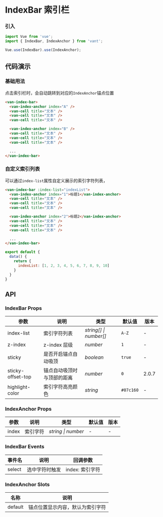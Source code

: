 # IndexBar 索引栏

### 引入

``` javascript
import Vue from 'vue';
import { IndexBar, IndexAnchor } from 'vant';

Vue.use(IndexBar).use(IndexAnchor);
```

## 代码演示

### 基础用法

点击索引栏时，会自动跳转到对应的`IndexAnchor`锚点位置

```html
<van-index-bar>
  <van-index-anchor index="A" />
  <van-cell title="文本" />
  <van-cell title="文本" />
  <van-cell title="文本" />

  <van-index-anchor index="B" />
  <van-cell title="文本" />
  <van-cell title="文本" />
  <van-cell title="文本" />

  ...
</van-index-bar>
```

### 自定义索引列表

可以通过`index-list`属性自定义展示的索引字符列表，

```html
<van-index-bar :index-list="indexList">
  <van-index-anchor index="1">标题1</van-index-anchor>
  <van-cell title="文本" />
  <van-cell title="文本" />
  <van-cell title="文本" />

  <van-index-anchor index="2">标题2</van-index-anchor>
  <van-cell title="文本" />
  <van-cell title="文本" />
  <van-cell title="文本" />

  ...
</van-index-bar>
```

```js
export default {
  data() {
    return {
      indexList: [1, 2, 3, 4, 5, 6, 7, 8, 9, 10]
    }
  }
}
```

## API

### IndexBar Props

| 参数 | 说明 | 类型 | 默认值 | 版本 |
|------|------|------|------|------|
| index-list | 索引字符列表 | *string[] \| number[]* | `A-Z` | - |
| z-index | z-index 层级 | *number* | `1` | - |
| sticky | 是否开启锚点自动吸顶 | *boolean* | `true` | - |
| sticky-offset-top | 锚点自动吸顶时与顶部的距离 | *number* | `0` | 2.0.7 |
| highlight-color | 索引字符高亮颜色 | *string* | `#07c160` | - |

### IndexAnchor Props

| 参数 | 说明 | 类型 | 默认值 | 版本 |
|------|------|------|------|------|
| index | 索引字符 | *string \| number* | - | - |

### IndexBar Events

| 事件名 | 说明 | 回调参数 |
|------|------|------|
| select | 选中字符时触发 | index: 索引字符 |

### IndexAnchor Slots

| 名称 | 说明 |
|------|------|
| default | 锚点位置显示内容，默认为索引字符 |
